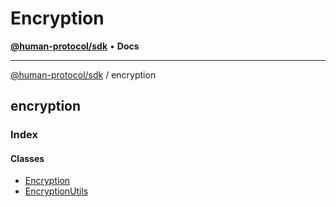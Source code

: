 # Encryption

[**@human-protocol/sdk**](typescript/) • **Docs**

***

[@human-protocol/sdk](typescript/modules.md) / encryption

## encryption

### Index

#### Classes

* [Encryption](typescript/encryption/classes/Encryption.md)
* [EncryptionUtils](typescript/encryption/classes/EncryptionUtils.md)
